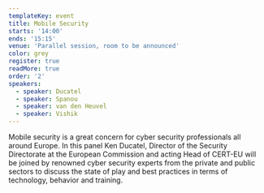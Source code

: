 ```yaml
---
templateKey: event
title: Mobile Security
starts: '14:00'
ends: '15:15'
venue: 'Parallel session, room to be announced'
color: grey
register: true
readMore: true
order: '2'
speakers:
  - speaker: Ducatel
  - speaker: Spanou
  - speaker: van den Heuvel
  - speaker: Vishik
---
```

Mobile security is a great concern for cyber security professionals all around Europe. In this panel Ken Ducatel, Director of the Security Directorate at the European Commission and acting Head of CERT-EU will be joined by renowned cyber security experts from the private and public sectors to discuss the state of play and best practices in terms of technology, behavior and training.
